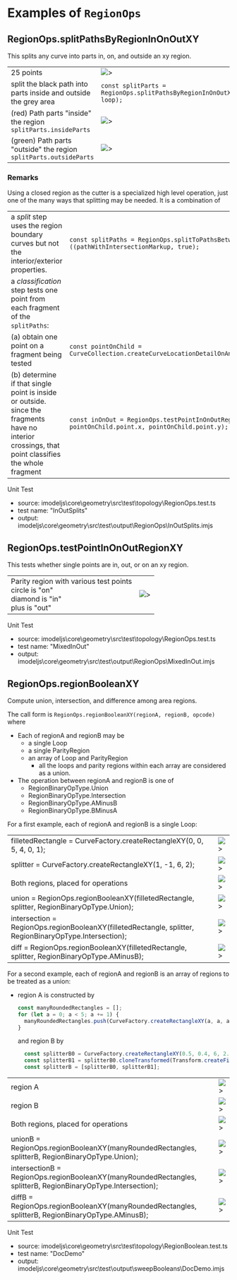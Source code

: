 
# Examples of `RegionOps`

## RegionOps.splitPathsByRegionInOnOutXY

This splits any curve into parts in, on, and outside an xy region.

|  |  |
|---|---|
| 25 points | ![>](./figs/RegionOps/splitPathsByRegionInOnOutXY/InOutSplitsInput.png) |
| split the black path into parts inside and outside the grey area | `const splitParts = RegionOps.splitPathsByRegionInOnOutXY(path, loop);`|
| (red) Path parts "inside" the region <br>  `splitParts.insideParts`| ![>](./figs/RegionOps/splitPathsByRegionInOnOutXY/InOutSplitsInsidePart.png) |
| (green) Path parts "outside" the region  <br>  `splitParts.outsideParts`| ![>](./figs/RegionOps/splitPathsByRegionInOnOutXY/InOutSplitsOutsidePart.png) |

### Remarks

Using a closed region as the cutter is a specialized high level operation, just one of the many ways that splitting may be needed.  It is a combination of

|  |  |
|---|---|
| a _split_ step uses the region boundary curves but not the interior/exterior properties. |`const splitPaths = RegionOps.splitToPathsBetweenFlagBreaks ((pathWithIntersectionMarkup, true);` |
| a _classification_ step tests one point from each fragment of the `splitPaths`: | |
| (a) obtain one point on a fragment being tested |`const pointOnChild = CurveCollection.createCurveLocationDetailOnAnyCurvePrimiitive(splitPaths);` |
| (b) determine if that single point is inside or outside. <br> since the fragments have no interior crossings, that point classifies the whole fragment | `const inOnOut = RegionOps.testPointInOnOutRegionXY(region, pointOnChild.point.x, pointOnChild.point.y);` |

Unit Test

- source: imodeljs\core\geometry\src\test\topology\RegionOps.test.ts
- test name: "InOutSplits"
- output: imodeljs\core\geometry\src\test\output\RegionOps\InOutSplits.imjs

## RegionOps.testPointInOnOutRegionXY

This tests whether single points are in, out, or on an xy region.

|  |  |
|---|---|
| Parity region with various test points <br> circle is "on" <br> diamond is "in" <br> plus is "out" | ![>](./figs/RegionOps/testPointInOnOutRegionXY/ParityRegionWithSinglePointInOut.png) |

Unit Test

- source: imodeljs\core\geometry\src\test\topology\RegionOps.test.ts
- test name: "MixedInOut"
- output: imodeljs\core\geometry\src\test\output\RegionOps\MixedInOut.imjs

## RegionOps.regionBooleanXY

Compute union, intersection, and difference among area regions.

The call form is
`RegionOps.regionBooleanXY(regionA, regionB, opcode)`
where

- Each of regionA and regionB may be
  - a single Loop
  - a single ParityRegion
  - an array of Loop and ParityRegion
    - all the loops and parity regions within each array are considered as a union.
- The operation between regionA and regionB is one of
  - RegionBinaryOpType.Union
  - RegionBinaryOpType.Intersection
  - RegionBinaryOpType.AMinusB
  - RegionBinaryOpType.BMinusA

For a first example, each of regionA and regionB is a single Loop:

|  |  |
|---|---|
| filletedRectangle = CurveFactory.createRectangleXY(0, 0, 5, 4, 0, 1); | ![>](./figs/RegionBooleanXY/Example1/regionA.png) |
| splitter = CurveFactory.createRectangleXY(1, -1, 6, 2); |  ![>](./figs/RegionBooleanXY/Example1/regionB.png) |
| Both regions, placed for operations |  ![>](./figs/RegionBooleanXY/Example1/placedWithOverlap.png) |
| union = RegionOps.regionBooleanXY(filletedRectangle, splitter, RegionBinaryOpType.Union); | ![>](./figs/RegionBooleanXY/Example1/AUnionB.png)|
| intersection = RegionOps.regionBooleanXY(filletedRectangle, splitter, RegionBinaryOpType.Intersection); |![>](./figs/RegionBooleanXY/Example1/AIntersectionB.png)|
| diff = RegionOps.regionBooleanXY(filletedRectangle, splitter, RegionBinaryOpType.AMinusB); |![>](./figs/RegionBooleanXY/Example1/AMinusB.png)|

For a second example, each of regionA and regionB is an array of regions to be treated as a union:

- region A is constructed by

    ```ts
    const manyRoundedRectangles = [];
    for (let a = 0; a < 5; a += 1) {
      manyRoundedRectangles.push(CurveFactory.createRectangleXY(a, a, a + 4, a + 1.75, 0, 0.5));
    }
    ```

    and region B by

    ```ts
      const splitterB0 = CurveFactory.createRectangleXY(0.5, 0.4, 6, 2.1, 0, 0);
      const splitterB1 = splitterB0.cloneTransformed(Transform.createFixedPointAndMatrix({ x: 1, y: 2, z: 0 }, Matrix3d.createRotationAroundAxisIndex(2, Angle.createDegrees(40)))) as Loop;
      const splitterB = [splitterB0, splitterB1];
    ```

|  |  |
|---|---|
| region A | ![>](./figs/RegionBooleanXY/Example2/regionArrayA.png) |
| region B | ![>](./figs/RegionBooleanXY/Example2/regionArrayB.png) |
| Both regions, placed for operations |  ![>](./figs/RegionBooleanXY/Example2/inPosition.png) |
| unionB = RegionOps.regionBooleanXY(manyRoundedRectangles, splitterB, RegionBinaryOpType.Union); | ![>](./figs/RegionBooleanXY/Example2/union.png)|
| intersectionB = RegionOps.regionBooleanXY(manyRoundedRectangles, splitterB, RegionBinaryOpType.Intersection); |![>](./figs/RegionBooleanXY/Example2/intersection.png)|
| diffB = RegionOps.regionBooleanXY(manyRoundedRectangles, splitterB, RegionBinaryOpType.AMinusB); |![>](./figs/RegionBooleanXY/Example2/AMinusB.png)|

Unit Test

- source: imodeljs\core\geometry\src\test\topology\RegionBoolean.test.ts
- test name: "DocDemo"
- output: imodeljs\core\geometry\src\test\output\sweepBooleans\DocDemo.imjs
